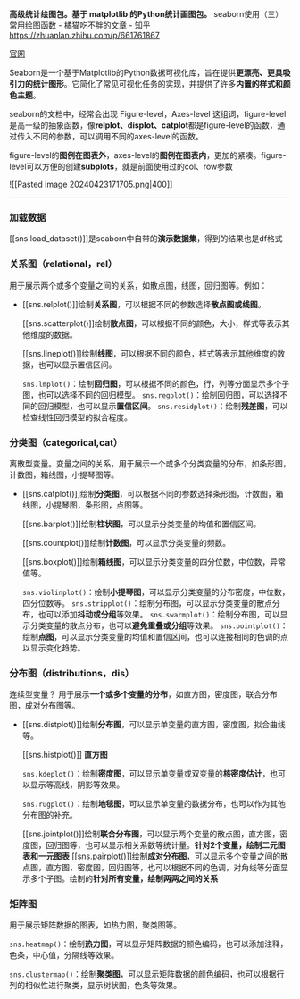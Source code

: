 **高级统计绘图包。基于 matplotlib 的Python统计画图包。**
seaborn使用（三）常用绘图函数 - 橘猫吃不胖的文章 - 知乎
https://zhuanlan.zhihu.com/p/661761867

[官网](https://seaborn.pydata.org/)

Seaborn是一个基于Matplotlib的Python数据可视化库，旨在提供**更漂亮、更具吸引力的统计图形**。它简化了常见可视化任务的实现，并提供了许多**内置的样式和颜色主题**。

seaborn的文档中，经常会出现 Figure-level，Axes-level 这组词，figure-level是高一级的抽象函数，像**relplot、displot、catplot**都是figure-level的函数，通过传入不同的参数，可以调用不同的axes-level的函数。

figure-level的**图例在图表外**，axes-level的**图例在图表内**，更加的紧凑。figure-level可以方便的创建**subplots**，就是前面使用过的col、row参数

![[Pasted image 20240423171705.png|400]]

---
### 加载数据
[[sns.load_dataset()]]是seaborn中自带的**演示数据集**，得到的结果也是df格式

### 关系图（relational，rel）
用于展示两个或多个变量之间的关系，如散点图，线图，回归图等。例如：
- [[sns.relplot()]]绘制**关系图**，可以根据不同的参数选择**散点图或线图**。

	[[sns.scatterplot()]]绘制**散点图**，可以根据不同的颜色，大小，样式等表示其他维度的数据。
	
	[[sns.lineplot()]]绘制**线图**，可以根据不同的颜色，样式等表示其他维度的数据，也可以显示置信区间。

	`sns.lmplot()`：绘制**回归图**，可以根据不同的颜色，行，列等分面显示多个子图，也可以选择不同的回归模型。
	`sns.regplot()`：绘制回归图，可以选择不同的回归模型，也可以显示**置信区间**。
	`sns.residplot()`：绘制**残差图**，可以检查线性回归模型的拟合程度。

### 分类图（categorical,cat）
离散型变量。变量之间的关系，用于展示一个或多个分类变量的分布，如条形图，计数图，箱线图，小提琴图等。

- [[sns.catplot()]]绘制**分类图**，可以根据不同的参数选择条形图，计数图，箱线图，小提琴图，条形图，点图等。

	[[sns.barplot()]]绘制**柱状图**，可以显示分类变量的均值和置信区间。
	
	[[sns.countplot()]]绘制**计数图**，可以显示分类变量的频数。
	
	[[sns.boxplot()]]绘制**箱线图**，可以显示分类变量的四分位数，中位数，异常值等。
	
	`sns.violinplot()`：绘制**小提琴图**，可以显示分类变量的分布密度，中位数，四分位数等。
	`sns.stripplot()`：绘制分布图，可以显示分类变量的散点分布，也可以添加**抖动或分组**等效果。
	`sns.swarmplot()`：绘制分布图，可以显示分类变量的散点分布，也可以**避免重叠或分组**等效果。
	`sns.pointplot()`：绘制**点图**，可以显示分类变量的均值和置信区间，也可以连接相同的色调的点以显示变化趋势。

### 分布图（distributions，dis）
连续型变量？
用于展示**一个或多个变量的分布**，如直方图，密度图，联合分布图，成对分布图等。

- [[sns.distplot()]]绘制**分布图**，可以显示单变量的直方图，密度图，拟合曲线等。

	[[sns.histplot()]] **直方图**

	`sns.kdeplot()`：绘制**密度图**，可以显示单变量或双变量的**核密度估计**，也可以显示等高线，阴影等效果。
	
	`sns.rugplot()`：绘制**地毯图**，可以显示单变量的数据分布，也可以作为其他分布图的补充。
	
	[[sns.jointplot()]]绘制**联合分布图**，可以显示两个变量的散点图，直方图，密度图，回归图等，也可以显示相关系数等统计量。**针对2个变量，绘制二元图表和一元图表**
	[[sns.pairplot()]]绘制**成对分布图**，可以显示多个变量之间的散点图，直方图，密度图，回归图等，也可以根据不同的色调，对角线等分面显示多个子图。绘制的**针对所有变量，绘制两两之间的关系**
	

###  矩阵图
用于展示矩阵数据的图表，如热力图，聚类图等。

`sns.heatmap()`：绘制**热力图**，可以显示矩阵数据的颜色编码，也可以添加注释，色条，中心值，分隔线等效果。

`sns.clustermap()`：绘制**聚类图**，可以显示矩阵数据的颜色编码，也可以根据行列的相似性进行聚类，显示树状图，色条等效果。


